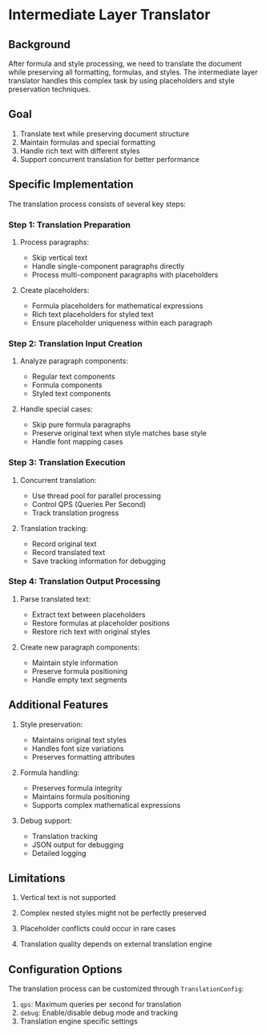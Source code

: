 # Intermediate Layer Translator

## Background

After formula and style processing, we need to translate the document while preserving all formatting, formulas, and styles. The intermediate layer translator handles this complex task by using placeholders and style preservation techniques.

## Goal

1. Translate text while preserving document structure
2. Maintain formulas and special formatting
3. Handle rich text with different styles
4. Support concurrent translation for better performance

## Specific Implementation

The translation process consists of several key steps:

### Step 1: Translation Preparation

1. Process paragraphs:
   - Skip vertical text
   - Handle single-component paragraphs directly
   - Process multi-component paragraphs with placeholders

2. Create placeholders:
   - Formula placeholders for mathematical expressions
   - Rich text placeholders for styled text
   - Ensure placeholder uniqueness within each paragraph

### Step 2: Translation Input Creation

1. Analyze paragraph components:
   - Regular text components
   - Formula components
   - Styled text components

2. Handle special cases:
   - Skip pure formula paragraphs
   - Preserve original text when style matches base style
   - Handle font mapping cases

### Step 3: Translation Execution

1. Concurrent translation:
   - Use thread pool for parallel processing
   - Control QPS (Queries Per Second)
   - Track translation progress

2. Translation tracking:
   - Record original text
   - Record translated text
   - Save tracking information for debugging

### Step 4: Translation Output Processing

1. Parse translated text:
   - Extract text between placeholders
   - Restore formulas at placeholder positions
   - Restore rich text with original styles

2. Create new paragraph components:
   - Maintain style information
   - Preserve formula positioning
   - Handle empty text segments

## Additional Features

1. Style preservation:
   - Maintains original text styles
   - Handles font size variations
   - Preserves formatting attributes

2. Formula handling:
   - Preserves formula integrity
   - Maintains formula positioning
   - Supports complex mathematical expressions

3. Debug support:
   - Translation tracking
   - JSON output for debugging
   - Detailed logging

## Limitations

1. Vertical text is not supported

2. Complex nested styles might not be perfectly preserved

3. Placeholder conflicts could occur in rare cases

4. Translation quality depends on external translation engine

## Configuration Options

The translation process can be customized through `TranslationConfig`:

1. `qps`: Maximum queries per second for translation
2. `debug`: Enable/disable debug mode and tracking
3. Translation engine specific settings 